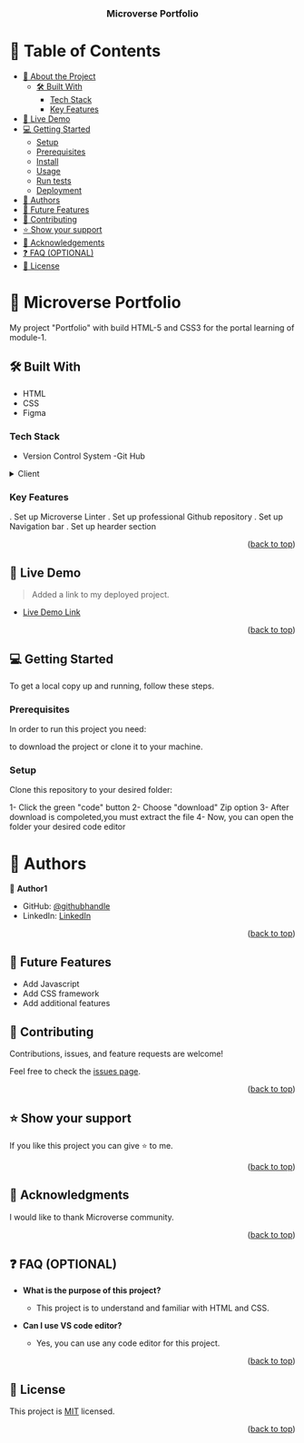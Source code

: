 <a name="readme-top"></a>

<div align="center">
  
  <h3><b>Microverse Portfolio</b></h3>

</div>

# 📗 Table of Contents

- [📖 About the Project](#about-project)
  - [🛠 Built With](#built-with)
    - [Tech Stack](#tech-stack)
    - [Key Features](#key-features)
- [🚀 Live Demo](#live-demo)
- [💻 Getting Started](#getting-started)
  - [Setup](#setup)
  - [Prerequisites](#prerequisites)
  - [Install](#install)
  - [Usage](#usage)
  - [Run tests](#run-tests)
  - [Deployment](#deployment)
- [👥 Authors](#authors)
- [🔭 Future Features](#future-features)
- [🤝 Contributing](#contributing)
- [⭐️ Show your support](#support)
- [🙏 Acknowledgements](#acknowledgements)
- [❓ FAQ (OPTIONAL)](#faq)
- [📝 License](#license)


# 📖 Microverse Portfolio <a name="about-project"></a>

 My project "Portfolio" with build HTML-5 and CSS3 for the portal learning of module-1.


## 🛠 Built With <a name="built-with"></a>
- HTML
- CSS
- Figma

### Tech Stack <a name="tech-stack"></a>

* Version Control System
  -Git Hub

<details>
  <summary>Client</summary>
  <ul>
    <li>HTMl</li>
    <li>CSS</li>
  </ul>
</details>

### Key Features <a name="key-features"></a>

. Set up Microverse Linter
. Set up professional Github repository
. Set up Navigation bar
. Set up hearder section 

<p align="right">(<a href="#readme-top">back to top</a>)</p>

## 🚀 Live Demo <a name="live-demo"></a>

> Added a link to my deployed project.

- [Live Demo Link](https://raw.githack.com/YoutLone/Portfolio/update-htmlcss-branch/index.html)

<p align="right">(<a href="#readme-top">back to top</a>)</p>

## 💻 Getting Started <a name="getting-started"></a>


To get a local copy up and running, follow these steps.

### Prerequisites

In order to run this project you need:

to download the project or clone it to your machine.

### Setup

Clone this repository to your desired folder:

1- Click the green "code" button
2- Choose "download" Zip option
3- After download is compoleted,you must extract the file
4- Now, you can open the folder your desired code editor

# 👥 Authors <a name="authors"></a>

👤 **Author1**

- GitHub: [@githubhandle](https://github.com/YoutLone)
- LinkedIn: [LinkedIn](https://linkedin.com/in/than-myo-htet-618b2524b)


<p align="right">(<a href="#readme-top">back to top</a>)</p>

## 🔭 Future Features <a name="future-features"></a>

- Add Javascript
- Add CSS framework
- Add additional features

## 🤝 Contributing <a name="contributing"></a>

Contributions, issues, and feature requests are welcome!

Feel free to check the [issues page](https://github.com/YoutLone/Portfolio/issues).

<p align="right">(<a href="#readme-top">back to top</a>)</p>


## ⭐️ Show your support <a name="support"></a>

If you like this project you can give ⭐️ to me.

<p align="right">(<a href="#readme-top">back to top</a>)</p>


## 🙏 Acknowledgments <a name="acknowledgements"></a>

I would like to thank Microverse community.

<p align="right">(<a href="#readme-top">back to top</a>)</p>

## ❓ FAQ (OPTIONAL) <a name="faq"></a>

- **What is the purpose of this project?**

  - This project is to understand and familiar with  HTML and CSS.

- **Can I use VS code editor?**

  - Yes, you can use any code editor for this project.

<p align="right">(<a href="#readme-top">back to top</a>)</p>

## 📝 License <a name="license"></a>

This project is [MIT](./LICENSE) licensed.

<p align="right">(<a href="#readme-top">back to top</a>)</p>
